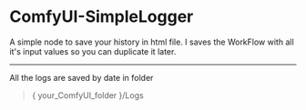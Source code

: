 # ComfyUI-SimpleLogger

A simple node to save your history in html file. I saves the WorkFlow with all it's input values so you can duplicate it later.

-----------

All the logs are saved by date in folder
> { your_ComfyUI_folder }/Logs